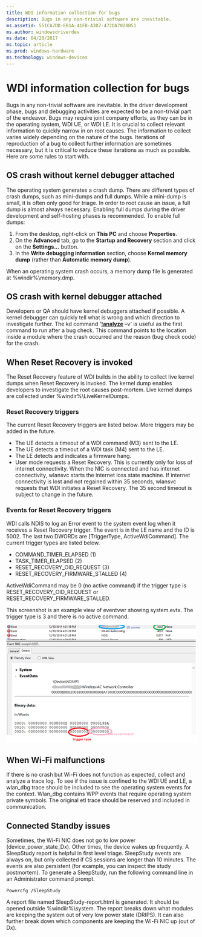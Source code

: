 ```yaml
---
title: WDI information collection for bugs
description: Bugs in any non-trivial software are inevitable.
ms.assetid: 551CA7DD-EB1A-41FB-A3D7-472DA7020B51
ms.author: windowsdriverdev
ms.date: 04/20/2017
ms.topic: article
ms.prod: windows-hardware
ms.technology: windows-devices
---
```


# WDI information collection for bugs


Bugs in any non-trivial software are inevitable. In the driver development phase, bugs and debugging activities are expected to be a non-trivial part of the endeavor. Bugs may require joint company efforts, as they can be in the operating system, WDI UE, or WDI LE. It is crucial to collect relevant information to quickly narrow in on root causes. The information to collect varies widely depending on the nature of the bugs. Iterations of reproduction of a bug to collect further information are sometimes necessary, but it is critical to reduce these iterations as much as possible. Here are some rules to start with.

## OS crash without kernel debugger attached


The operating system generates a crash dump. There are different types of crash dumps, such as mini-dumps and full dumps. While a mini-dump is small, it is often only good for triage. In order to root cause an issue, a full dump is almost always necessary. Enabling full dumps during the driver development and self-hosting phases is recommended. To enable full dumps:

1.  From the desktop, right-click on **This PC** and choose **Properties**.
2.  On the **Advanced** tab, go to the **Startup and Recovery** section and click on the **Settings...** button.
3.  In the **Write debugging information** section, choose **Kernel memory dump** (rather than **Automatic memory dump**).

When an operating system crash occurs, a memory dump file is generated at %windir%\\memory.dmp.
## OS crash with kernel debugger attached


Developers or QA should have kernel debuggers attached if possible. A kernel debugger can quickly tell what is wrong and which direction to investigate further. The kd command '[**!analyze**](https://msdn.microsoft.com/library/windows/hardware/ff562112) –v' is useful as the first command to run after a bug check. This command points to the location inside a module where the crash occurred and the reason (bug check code) for the crash.

## When Reset Recovery is invoked


The Reset Recovery feature of WDI builds in the ability to collect live kernel dumps when Reset Recovery is invoked. The kernel dump enables developers to investigate the root causes post-mortem. Live kernel dumps are collected under %windir%\\LiveKernelDumps.

### Reset Recovery triggers

The current Reset Recovery triggers are listed below. More triggers may be added in the future.

-   The UE detects a timeout of a WDI command (M3) sent to the LE.
-   The UE detects a timeout of a WDI task (M4) sent to the LE.
-   The LE detects and indicates a firmware hang.
-   User mode requests a Reset Recovery. This is currently only for loss of internet connectivity. When the NIC is connected and has internet connectivity, wlansvc starts the internet loss state machine. If internet connectivity is lost and not regained within 35 seconds, wlansvc requests that WDI initiates a Reset Recovery. The 35 second timeout is subject to change in the future.

### Events for Reset Recovery triggers

WDI calls NDIS to log an Error event to the system event log when it receives a Reset Recovery trigger. The event is in the LE name and the ID is 5002. The last two DWORDs are \[TriggerType, ActiveWdiCommand\]. The current trigger types are listed below.

-   COMMAND\_TIMER\_ELAPSED (1)
-   TASK\_TIMER\_ELAPSED (2)
-   RESET\_RECOVERY\_OID\_REQUEST (3)
-   RESET\_RECOVERY\_FIRMWARE\_STALLED (4)

ActiveWdiCommand may be 0 (no active command) if the trigger type is RESET\_RECOVERY\_OID\_REQUEST or RESET\_RECOVERY\_FIRMWARE\_STALLED.

This screenshot is an example view of eventvwr showing system.evtx. The trigger type is 3 and there is no active command.

![wdi event log screenshot](images/wdi-event-log-screenshot.png)

## When Wi-Fi malfunctions


If there is no crash but Wi-Fi does not function as expected, collect and analyze a trace log. To see if the issue is confined to the WDI UE and LE, a wlan\_dbg trace should be included to see the operating system events for the context. Wlan\_dbg contains WPP events that require operating system private symbols. The original etl trace should be reserved and included in communication.

## Connected Standby issues


Sometimes, the Wi-Fi NIC does not go to low power (device\_power\_state\_Dx). Other times, the device wakes up frequently. A SleepStudy report is helpful in first level triage. SleepStudy events are always on, but only collected if CS sessions are longer than 10 minutes. The events are also persistent (for example, you can inspect the study postmortem). To generate a SleepStudy, run the following command line in an Administrator command prompt.

```
Powercfg /SleepStudy
```

A report file named SleepStudy-report.html is generated. It should be opened outside %windiir%\\system. The report breaks down what modules are keeping the system out of very low power state (DRIPS). It can also further break down which components are keeping the Wi-Fi NIC up (out of Dx).

 

 





